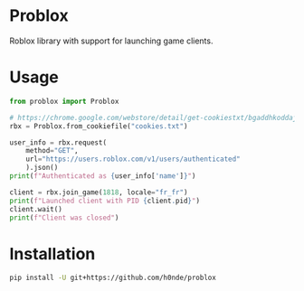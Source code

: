 # Problox
Roblox library with support for launching game clients.

# Usage
```python
from problox import Problox

# https://chrome.google.com/webstore/detail/get-cookiestxt/bgaddhkoddajcdgocldbbfleckgcbcid
rbx = Problox.from_cookiefile("cookies.txt")

user_info = rbx.request(
    method="GET",
    url="https://users.roblox.com/v1/users/authenticated"
    ).json()
print(f"Authenticated as {user_info['name']}")

client = rbx.join_game(1818, locale="fr_fr")
print(f"Launched client with PID {client.pid}")
client.wait()
print(f"Client was closed")
```

# Installation
```bash
pip install -U git+https://github.com/h0nde/problox
```
